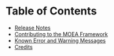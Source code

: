 # Table of Contents

* [Release Notes](news.md)
* [Contributing to the MOEA Framework](contributing.md)
* [Known Error and Warning Messages](errors.md)
* [Credits](credits.md)
